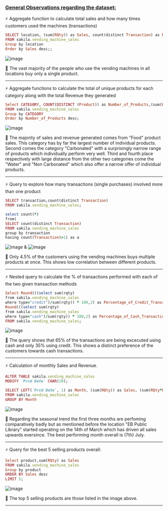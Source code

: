### <ins>General Observations regarding the dataset:</ins>

:zap: Aggregate function to calculate total sales and how many times customers used the machines (transactions)
```ruby
SELECT location, (sum(RQty)) as Sales, count(distinct Transaction) as No_of_Transactions
FROM sakila.vending_machine_sales
Group by location
Order by Sales desc;;
```
![image](https://user-images.githubusercontent.com/69303154/209438249-df50def3-6eba-4527-9b16-0393abcb4e33.png)


:speech_balloon: The vast majority of the people who use the vending machines in all locations buy only a single product. 

---
:zap: Aggregate functions to calculate the total of unique products for each category along with the total Revenue they generated
```ruby
Select CATEGORY, COUNT(DISTINCT (Product)) as Number_of_Products,(sum(RQty)) as Sales, (sum(RQty*RPrice)) as Revenue
FROM sakila.vending_machine_sales
Group by CATEGORY
Order by Number_of_Products desc;
```

![image](https://user-images.githubusercontent.com/69303154/207107705-f67f5174-984a-4c6d-b4be-555c08086eda.png)

:speech_balloon: The majority of sales and revenue generated comes from "Food" product sales. This category has by far the largest number of individual products.
Second comes the category "Carbonated" with a surprisingly narrow range of products which individually perform very well.
Third and fourth place respectively with large distance from the other two categories come the "Water" and "Non Carbonated" which also offer a narrow offer of individual products.

---
:zap: Query to explore how many transactions (single purchases) involved more than one product
```ruby
SELECT transaction,count(distinct Transaction)
FROM sakila.vending_machine_sales;

select count(*)
from(
SELECT count(distinct Transaction)
FROM sakila.vending_machine_sales
group by transaction
having count(Transaction)>1) as a
```
![image](https://user-images.githubusercontent.com/69303154/207424760-ac0646b3-cb36-496f-a180-0268cb0d44e6.png) & ![image](https://user-images.githubusercontent.com/69303154/207424872-efba018d-b7cb-49f3-9b04-0a3d2b65661e.png)

:speech_balloon: Only 4.5% of the customers using the vending machines buys multiple products at once. This shows low correlation between different products.

---
:zap: Nested query to calculate the % of transactions performed with each of the two given transaction methods
```ruby
Select Round(((select sum(rqty)
from sakila.vending_machine_sales
where type="credit")/sum(rqty)) * 100,2) as Percentage_of_Credit_Transactions,
Round(((select sum(rqty)
from sakila.vending_machine_sales
where type="cash")/sum(rqty)) * 100,2) as Percentage_of_Cash_Transactions
FROM sakila.vending_machine_sales;
```

![image](https://user-images.githubusercontent.com/69303154/207111624-f58bdf77-577b-4b25-9492-2ee6125dc1cd.png)

:speech_balloon: The query shows that 65% of the transactions are being excecuted using cash and only 35% using credit. This shows a distinct preference of the customers towards cash transactions.

---
:zap: Calculation of monthly Sales and Revenue.
```ruby
ALTER TABLE sakila.vending_machine_sales   
MODIFY `Prcd Date` CHAR(20);  

SELECT LEFT(`Prcd Date`, 1) as Month, (sum(RQty)) as Sales, (sum(RQty*RPrice)) as Revenue
FROM sakila.vending_machine_sales
GROUP BY Month
```
![image](https://user-images.githubusercontent.com/69303154/207116232-fab9233b-bbc1-43ac-8691-87ac9966e9c2.png)

:speech_balloon: Regarding the seasonal trend the first three months are perfoming comparatively badly but as mentioned before the location "EB Public Library" started operating on the 14th of March which has driven all sales upwards eversince. The best performing month overall is (7th) July.

---

:zap: Query for the best 5 selling products overall:
```ruby
Select product,sum(RQty) as Sales
FROM sakila.vending_machine_sales
Group by product
ORDER BY Sales desc
LIMIT 5;
```

![image](https://user-images.githubusercontent.com/69303154/207151515-a2bd3da5-e699-4975-be86-b9ee591ba013.png)

:speech_balloon: The top 5 selling products are those listed in the image above.

---
